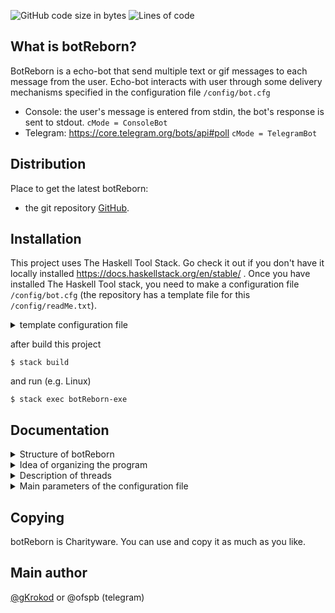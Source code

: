 ![GitHub code size in bytes](https://img.shields.io/github/languages/code-size/gKrokod/botReborn?style=flat-square)
![Lines of code](https://img.shields.io/tokei/lines/github/gKrokod/botReborn?style=flat-square)

## What is botReborn? ##

BotReborn is a echo-bot that send multiple text or gif messages to еach message from the user.
Echo-bot interacts with user through some delivery mechanisms specified in the configuration file `/config/bot.cfg` 
+ Console: the user's message is entered from stdin, the bot's response is sent to stdout. `cMode = ConsoleBot`
+ Telegram: https://core.telegram.org/bots/api#poll `cMode = TelegramBot`

## Distribution ##

Place to get the latest botReborn: 
+ the git repository [GitHub](https://github.com/gKrokod/botReborn).

## Installation ##

This project uses The Haskell Tool Stack. Go check it out if you don't have it locally installed https://docs.haskellstack.org/en/stable/ .
Once you have installed The Haskell Tool stack, you need to make a configuration file `/config/bot.cfg`  (the repository has a template file for this `/config/readMe.txt`). 

<details><summary>template configuration file</summary>
    
    {
      "cApiPath": "/bot",
      "cBotHost": "api.telegram.org",
      "cLvlLog": "Debug",
      "cMethod": "GET",
      "cMode": "ConsoleBot",
      "cOffset": "-1",
      "cPort": 443,
      "cRepeatCount": 3,
      "cSecure": true,
      "cTextMenuHelp": "Hello! I am echo-bot.\nPossible command : /help, /repeat\nWhat about me? Good to     meet you!",
      "cTextMenuRepeat": "Number of repeats = ",
      "cTimeOut": "10",
      "cToken": "_"
    }
    
</details>

after build this project
```
$ stack build
```

and run (e.g. Linux)
```
$ stack exec botReborn-exe
```

## Documentation ##

<details><summary>Structure of botReborn</summary> <image src="config/botReborn.svg" alt="structure"></details>

<details><summary>Idea of organizing the program</summary>
  
  There is an object called "stack message" in the form of tuple data types
  (Maybe Message, Maybe LastMessage), where
  
  * Maybe Message - new incoming message.
  * Maybe LastMessage - last outcoming message.

  Possible stack message states:
  1. (Nothing, Nothing) - initialization at program start.
  2. (Just msg, Nothing) - receiving the first message.
  3. (Nothing, Just msg) - the desired state, when the program has processed all incoming messages.
  4. (Just newMsg, Just msg) - an intermediate state, when the program has already processed the message and a new one has arrived.
  
  Events that change the state of the stack message:
  1. Initialization at program start.
  2. New incoming message.
  3. Processing the message.
  
  The goal of the program: to keep the stack message object in the state (Nothing, Just msg).
  
  There are 2 + n constantly running threads for this goal, where n is the number of users.
  
</details>

<details><summary>Description of threads</summary>
  
  1. Main thread (main.hs / main, forever dispatcher)
  
    The goal: to keep the stack message object in the state (Nothing, Just msg).
    
    Tasks:
      - Load parameters from configuration file.
      - Create an environment for work.
      - initialize the stack message object in the state (Nothing, Nothing).
      - run the Watch thread.
      - run Bot threads if necessary. Run the Bot thread processing messages only 
      from the one user for each user in the database. Store a user in the database when
      first receiving a message from him.
    
  2. Watch thread (Handlers/Dispatcher.hs / watcherForNewMessage)
   
    The goal: stack message state (Just msg, _).
    
    Tasks: 
    - Regularly request a new message from the selected client (console, telegram) 
    when stack message state is (Nothing, _), i.e. no new incoming message.
    
  3. Bot treads (Handlers/Bot.hs / doWork)
    
    The goal: stack message state (Nothing, Just msg).
    
    Tasks:
    - Process the message according to the underlying logic
    when stack message state is (Just msg, _), i.e. there is new incoming message.

</details>

<details><summary>Main parameters of the configuration file</summary>
  
  1. cRepeatCount
    
    default number of repeats for user x: 1 <= x <= 5
  
  2. cHelpMenu
    
    text of menu on commands "/help" and "/start"
   
  3. cRepeatMenu
    
    text of menu on command "/repeat"
  
  4. cToken
    
    identifier for Telegram client
  
  5. cMode
    
    selection key of client version ("ConsoleBot" - Console client, "TelegramBot" - Telegram client)
  
  6. cLvlLog
    
    minimum log message level to display ("Debug" < "Warning" < "Error" < "Fatal")   

</details>


## Copying ##

botReborn is Charityware.  You can use and copy it as much as you like.

## Main author ##

[@gKrokod](https://github.com/gKrokod) or @ofspb (telegram)
